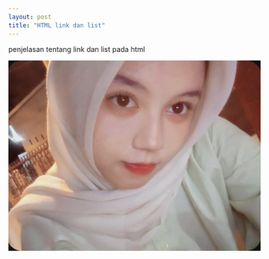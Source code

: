 ```yaml
---
layout: post
title: "HTML link dan list"
---
```


penjelasan tentang link dan list pada html

![HTML link dan list](/assets/image/gambar1.jpeg)
